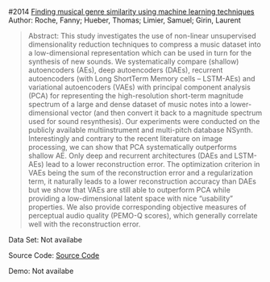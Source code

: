 #2014 [Finding musical genre similarity using machine learning techniques](https://www.cs.ru.nl/bachelors-theses/2014/Laurens_van_Dijk___3012557___Finding_musical_genre_similarity_using_machine_learning_techniques.pdf)
Author: Roche, Fanny; Hueber, Thomas; Limier, Samuel; Girin, Laurent
>Abstract: This study investigates the use of non-linear unsupervised dimensionality reduction techniques to compress a music dataset into a low-dimensional representation which can be used in turn for the synthesis of new sounds. We systematically compare (shallow) autoencoders (AEs), deep autoencoders (DAEs), recurrent autoencoders (with Long ShortTerm Memory cells – LSTM-AEs) and variational autoencoders (VAEs) with principal component analysis (PCA) for representing the high-resolution short-term magnitude spectrum of a large and dense dataset of music notes into a lower-dimensional vector (and then convert it back to a magnitude spectrum used for sound resynthesis). Our experiments were conducted on the publicly available multiinstrument and multi-pitch database NSynth. Interestingly and contrary to the recent literature on image processing, we can show that PCA systematically outperforms shallow AE. Only deep and recurrent architectures (DAEs and LSTM-AEs) lead to a lower reconstruction error. The optimization criterion in VAEs being the sum of the reconstruction error and a regularization term, it naturally leads to a lower reconstruction accuracy than DAEs but we show that VAEs are still able to outperform PCA while providing a low-dimensional latent space with nice “usability” properties. We also provide corresponding objective measures of perceptual audio quality (PEMO-Q scores), which generally correlate well with the reconstruction error.

Data Set: Not availabe

Source Code: [Source Code](https://www.cs.ru.nl/bachelors-theses/2014/Laurens_van_Dijk___3012557___Finding_musical_genre_similarity_using_machine_learning_techniques.pdf)

Demo: Not availabe

